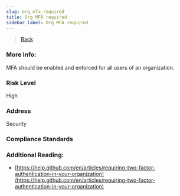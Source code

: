 ```yaml
---
slug: org_mfa_required
title: Org MFA required
sidebar_label: Org MFA required
---
```

> [Back](../../ghiam)

### More Info:
MFA should be enabled and enforced for all users of an organization.

### Risk Level
High

### Address
Security

### Compliance Standards


### Additional Reading:
- [https://help.github.com/en/articles/requiring-two-factor-authentication-in-your-organization](https://help.github.com/en/articles/requiring-two-factor-authentication-in-your-organization) 
